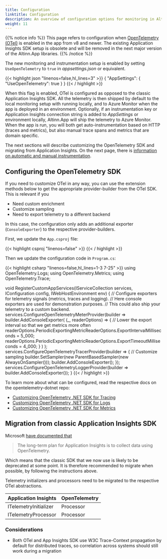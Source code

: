 ```yaml
---
title: Configuration
linktitle: Configuration
description: An overview of configuration options for monitoring in Altinn Apps.
weight: 11
---
```


{{% notice info %}}
This page refers to configuration when [OpenTelemetry (OTel)](https://opentelemetry.io/) is enabled in the app from v8 and newer.
The existing Application Insights SDK setup is obsolete and will be removed in the next major version of the Altinn.App libraries. 
{{% /notice %}}

The new monitoring and instrumentation setup is enabled by setting `UseOpenTelemetry` to `true` in *appsettings.json* or equivalent.

{{< highlight json "linenos=false,hl_lines=3" >}}
{
  "AppSettings": {
    "UseOpenTelemetry": true
  }
}
{{< / highlight >}}

When this flag is enabled, OTel is configured as opposed to the classic Application Insights SDK.
All the telemetry is then shipped by default to the local monitoring setup with running locally,
and to Azure Monitor when the app is deployed in an environment.
Optionally, if an instrumentation key or Application Insights connection string is added to *AppSettings* or environment locally,
Altinn.App will ship the telemetry to Azure Monitor.
When the app is run, you will both get auto-instrumentation based on HTTP (traces and metrics),
but also manual trace spans and metrics that are domain specific.

The next sections will describe customizing the OpenTelemetry SDK and migrating from Application Insights.
On the next page, there is [information on automatic and manual instrumentation](/altinn-studio/reference/monitoring/instrumentation).

## Configuring the OpenTelemetry SDK 

If you need to customize OTel in any way, you can use the extension methods below to get the appropriate provider-builder from the OTel SDK.
This is relevant if you

* Need custom enrichment
* Customize sampling
* Need to export telemetry to a different backend

In this case, the configuration only adds an additional exporter (`ConsoleExporter`) to the respective provider-builders.

First, we update the `App.csproj` file:

{{< highlight csproj "linenos=false" >}}
        <PackageReference Include="OpenTelemetry.Exporter.Console" Version="1.9.0" />
{{< / highlight >}}

Then we update the configuration code in `Program.cs`:

{{< highlight csharp "linenos=false,hl_lines=1-3 7-25" >}}
using OpenTelemetry.Logs;
using OpenTelemetry.Metrics;
using OpenTelemetry.Trace;

void RegisterCustomAppServices(IServiceCollection services, IConfiguration config, IWebHostEnvironment env)
{
    // Configure exporters for telemetry signals (metrics, traces and logging). 
    // Here console exporters are used for demonstration purposes.
    // This could also ship your telemetry to a custom backend.
    services.ConfigureOpenTelemetryMeterProvider(builder =>
        builder.AddConsoleExporter(
            (_, readerOptions) =>
            {
                // Lower the export interval so that we get metrics more often
                readerOptions.PeriodicExportingMetricReaderOptions.ExportIntervalMilliseconds = 5_000;
                readerOptions.PeriodicExportingMetricReaderOptions.ExportTimeoutMilliseconds = 4_000;
            }
        )
    );
    services.ConfigureOpenTelemetryTracerProvider(builder =>
    {
        // Customize sampling
        builder.SetSampler(new ParentBasedSampler(new AlwaysOnSampler()));
        builder.AddConsoleExporter();
    });
    services.ConfigureOpenTelemetryLoggerProvider(builder => builder.AddConsoleExporter());
}
{{< / highlight >}}

To learn more about what can be configured, read the respective docs on the opentelemetry-dotnet repo:

* [Customizing OpenTelemetry .NET SDK for Tracing](https://github.com/open-telemetry/opentelemetry-dotnet/tree/main/docs/trace/customizing-the-sdk#customizing-opentelemetry-net-sdk-for-tracing)
* [Customizing OpenTelemetry .NET SDK for Logs](https://github.com/open-telemetry/opentelemetry-dotnet/tree/main/docs/logs/customizing-the-sdk#customizing-opentelemetry-net-sdk-for-logs)
* [Customizing OpenTelemetry .NET SDK for Metrics](https://github.com/open-telemetry/opentelemetry-dotnet/tree/main/docs/metrics/customizing-the-sdk#customizing-opentelemetry-net-sdk-for-metrics)

## Migration from classic Application Insights SDK

Microsoft [have documented that](https://github.com/MicrosoftDocs/azure-docs/commit/25d58a0c1e5a1d5740d99fd68d89a9372042838e)

> The long-term plan for Application Insights is to collect data using OpenTelemetry.

Which means that the classic SDK that we now use is likely to be deprecated at some point.
It is therefore recommended to migrate when possible, by following the instructions above.

Telemetry initializers and processors need to be migrated to the respective OTel abstractions.

| **Application Insights** | **OpenTelemetry** |
| ------------------------ | ----------------- |
| ITelemetryInitializer    | Processor         |
| ITelemetryProcessor      | Processor         |

### Considerations

* Both OTel and App Insights SDK use W3C Trace-Context propagation by default for distributed traces, so correlation across systems should still work during a migration
